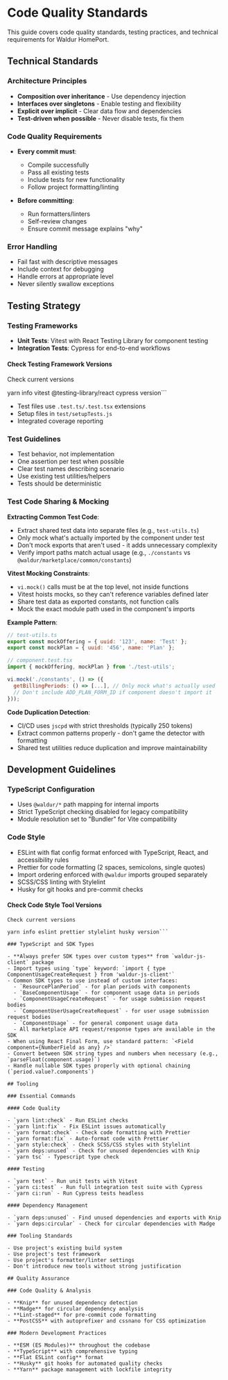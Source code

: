 <!-- EXTERNAL DOCUMENT
Source: https://code.opennodecloud.com/waldur/waldur-homeport.git
Branch: develop
Remote Path: docs//code-quality.md
Local Path: docs/developer-guide/ui
Last Sync: 2025-10-30T12:02:07.270394

WARNING: This file is automatically synchronized from the source repository.
DO NOT EDIT this file directly. Changes will be overwritten.
Edit the source at: https://code.opennodecloud.com/waldur/waldur-homeport.git/-/tree/develop/docs//code-quality.md
-->


# Code Quality Standards

This guide covers code quality standards, testing practices, and technical requirements for Waldur HomePort.

## Technical Standards

### Architecture Principles

- **Composition over inheritance** - Use dependency injection
- **Interfaces over singletons** - Enable testing and flexibility
- **Explicit over implicit** - Clear data flow and dependencies
- **Test-driven when possible** - Never disable tests, fix them

### Code Quality Requirements

- **Every commit must**:
  - Compile successfully
  - Pass all existing tests
  - Include tests for new functionality
  - Follow project formatting/linting

- **Before committing**:
  - Run formatters/linters
  - Self-review changes
  - Ensure commit message explains "why"

### Error Handling

- Fail fast with descriptive messages
- Include context for debugging
- Handle errors at appropriate level
- Never silently swallow exceptions

## Testing Strategy

### Testing Frameworks

- **Unit Tests**: Vitest with React Testing Library for component testing
- **Integration Tests**: Cypress for end-to-end workflows

#### Check Testing Framework Versions

Check current versions

yarn info vitest @testing-library/react cypress version```

- Test files use `.test.ts/.test.tsx` extensions
- Setup files in `test/setupTests.js`
- Integrated coverage reporting

### Test Guidelines

- Test behavior, not implementation
- One assertion per test when possible
- Clear test names describing scenario
- Use existing test utilities/helpers
- Tests should be deterministic

### Test Code Sharing & Mocking

**Extracting Common Test Code**:

- Extract shared test data into separate files (e.g., `test-utils.ts`)
- Only mock what's actually imported by the component under test
- Don't mock exports that aren't used - it adds unnecessary complexity
- Verify import paths match actual usage (e.g., `./constants` vs `@waldur/marketplace/common/constants`)

**Vitest Mocking Constraints**:

- `vi.mock()` calls must be at the top level, not inside functions
- Vitest hoists mocks, so they can't reference variables defined later
- Share test data as exported constants, not function calls
- Mock the exact module path used in the component's imports

**Example Pattern**:

```js
// test-utils.ts
export const mockOffering = { uuid: '123', name: 'Test' };
export const mockPlan = { uuid: '456', name: 'Plan' };

// component.test.tsx
import { mockOffering, mockPlan } from './test-utils';

vi.mock('./constants', () => ({
  getBillingPeriods: () => [...], // Only mock what's actually used
  // Don't include ADD_PLAN_FORM_ID if component doesn't import it
}));
```

**Code Duplication Detection**:

- CI/CD uses `jscpd` with strict thresholds (typically 250 tokens)
- Extract common patterns properly - don't game the detector with formatting
- Shared test utilities reduce duplication and improve maintainability

## Development Guidelines

### TypeScript Configuration

- Uses `@waldur/*` path mapping for internal imports
- Strict TypeScript checking disabled for legacy compatibility
- Module resolution set to "Bundler" for Vite compatibility

### Code Style

- ESLint with flat config format enforced with TypeScript, React, and accessibility rules
- Prettier for code formatting (2 spaces, semicolons, single quotes)
- Import ordering enforced with `@waldur` imports grouped separately
- SCSS/CSS linting with Stylelint
- Husky for git hooks and pre-commit checks

#### Check Code Style Tool Versions

```
Check current versions

yarn info eslint prettier stylelint husky version```

### TypeScript and SDK Types

- **Always prefer SDK types over custom types** from `waldur-js-client` package
- Import types using `type` keyword: `import { type ComponentUsageCreateRequest } from 'waldur-js-client'`
- Common SDK types to use instead of custom interfaces:
  - `ResourcePlanPeriod` - for plan periods with components
  - `BaseComponentUsage` - for component usage data in periods
  - `ComponentUsageCreateRequest` - for usage submission request bodies
  - `ComponentUserUsageCreateRequest` - for user usage submission request bodies
  - `ComponentUsage` - for general component usage data
  - All marketplace API request/response types are available in the SDK
- When using React Final Form, use standard pattern: `<Field component={NumberField as any} />`
- Convert between SDK string types and numbers when necessary (e.g., `parseFloat(component.usage)`)
- Handle nullable SDK types properly with optional chaining (`period.value?.components`)

## Tooling

### Essential Commands

#### Code Quality

- `yarn lint:check` - Run ESLint checks
- `yarn lint:fix` - Fix ESLint issues automatically
- `yarn format:check` - Check code formatting with Prettier
- `yarn format:fix` - Auto-format code with Prettier
- `yarn style:check` - Check SCSS/CSS styles with Stylelint
- `yarn deps:unused` - Check for unused dependencies with Knip
- `yarn tsc` - Typescript type check

#### Testing

- `yarn test` - Run unit tests with Vitest
- `yarn ci:test` - Run full integration test suite with Cypress
- `yarn ci:run` - Run Cypress tests headless

#### Dependency Management

- `yarn deps:unused` - Find unused dependencies and exports with Knip
- `yarn deps:circular` - Check for circular dependencies with Madge

### Tooling Standards

- Use project's existing build system
- Use project's test framework
- Use project's formatter/linter settings
- Don't introduce new tools without strong justification

## Quality Assurance

### Code Quality & Analysis

- **Knip** for unused dependency detection
- **Madge** for circular dependency analysis
- **Lint-staged** for pre-commit code formatting
- **PostCSS** with autoprefixer and cssnano for CSS optimization

### Modern Development Practices

- **ESM (ES Modules)** throughout the codebase
- **TypeScript** with comprehensive typing
- **Flat ESLint config** format
- **Husky** git hooks for automated quality checks
- **Yarn** package management with lockfile integrity
